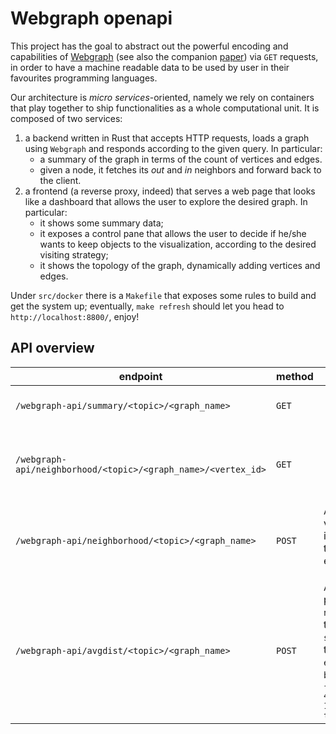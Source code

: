 # Webgraph openapi

This project has the goal to abstract out the powerful encoding and capabilities of [Webgraph](https://github.com/vigna/webgraph-rs)
(see also the companion [paper](https://dl.acm.org/doi/10.1145/3589335.3651581)) via `GET` requests, in order to have a machine readable
data to be used by user in their favourites programming languages.

Our architecture is *micro services*-oriented, namely we rely on containers that play together to ship functionalities as a whole computational unit.
It is composed of two services:

1. a backend written in Rust that accepts HTTP requests, loads a graph using `Webgraph` and responds according to the given query. In particular:
    - a summary of the graph in terms of the count of vertices and edges.
    - given a node, it fetches its *out* and *in* neighbors and forward back to the client.
2. a frontend (a reverse proxy, indeed) that serves a web page that looks like a dashboard that allows the user to explore the desired graph. In particular:
    - it shows some summary data;
    - it exposes a control pane that allows the user to decide if he/she wants to keep objects to the visualization, according to the desired visiting strategy;
    - it shows the topology of the graph, dynamically adding vertices and edges.

Under `src/docker` there is a `Makefile` that exposes some rules to build and get the system up; eventually, `make refresh` should let you head to `http://localhost:8800/`, enjoy!

## API overview

|endpoint|method|body|response|
|---|---|---|---|
|`/webgraph-api/summary/<topic>/<graph_name>`|`GET`||An object with properties `graph_name` of type `str`, `num_nodes` and `num_arcs` of type `usize`. For example, `{"graph_name":"pg","num_nodes":668261953,"num_arcs":2162523341}`.|
|`/webgraph-api/neighborhood/<topic>/<graph_name>/<vertex_id>`|`GET`||An array of objects, each with properties `vertex` of type `usize`, `outborhood` and `inborhood` of type `array` of triples `(v, o, i)` where `v` is the neighbor vertex according to the direction, `o` is its *outdegree* and `i` is its *indegree*, respectively. For example, `[{"vertex":3517367,"outborhood":[[3518074,2,1],[3518075,2,1]],"inborhood":[[3514838,2,1]]}]`.|
|`/webgraph-api/neighborhood/<topic>/<graph_name>`|`POST`|An array of `usize` values, each one is a vertex id in the graph. For example: `[5748,4589,324,1]`|As above, for example `[{"vertex":3517367,"outborhood":[[3518074,2,1],[3518075,2,1]],"inborhood":[[3514838,2,1]]},{"vertex":857487,"outborhood":[[857878,2,1],[857879,2,1]],"inborhood":[[857231,2,1]]}]`.|
|`/webgraph-api/avgdist/<topic>/<graph_name>`|`POST`|An object with properties `num_threads` of type `usize`, `sample_size` of type `usize` and `exact` of type `bool`. For example: `{ "num_threads": 4, "sample_size": 100, "exact": true }`|An object with properties `distance` of type `f64` and `diameter` of type `usize`. For example, `{"distance":351.7367,"diameter":12}`.|